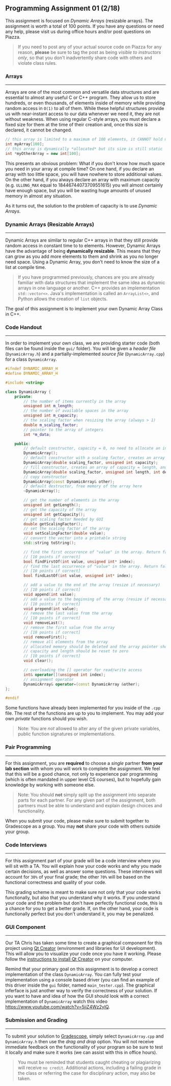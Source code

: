 ## Programming Assignment 01 (2/18)

This assignment is focused on _Dynamic Arrays_ (resizable arrays). The assignment is worth a total of 100 points. If you have any questions or need any help, please visit us during office hours and/or post questions on Piazza.

> If you need to post any of your actual source code on Piazza for any reason, **please** be sure to tag the post as being *visible to instructors only*, so that you don't inadvertently share code with others and violate class rules.

### Arrays
-----
Arrays are one of the most common and versatile data structures and are essential to almost any useful C or C++ program. They allow us to store hundreds, or even thousands, of elements inside of memory while providing random access in `O(1)` to all of them. While these helpful structures provide us with near-instant access to our data whenever we need it, they are not without weakness. When using regular C-style arrays, you must declare a fixed size for them at the time of their creation and, once this size is declared, it cannot be changed.
```C++
// this array is limited to a maximum of 100 elements, it CANNOT hold more
int myArray[100];
// this array is dynamically *allocated* but its size is still static
int *myOtherArray = new int[100];
```
This presents an obvious problem: What if you don't know how much space you need in your array at compile time? On one hand, if you declare an array with too little space, you will have nowhere to store additional values. On the other hand, if you always declare an array with maximum capacity (e.g. `ULLONG_MAX` equal to 18446744073709551615) you will almost certainly have enough space, but you will be wasting huge amounts of unused memory in almost any situation.

As it turns out, the solution to the problem of capacity is to use *Dynamic Arrays*.

### Dynamic Arrays (Resizable Arrays)
-----
Dynamic Arrays are similar to regular C++ arrays in that they still provide random access in constant time to to elements. However, Dynamic Arrays have the advantage of being **dynamically resizable**. This means that they can grow as you add more elements to them and shrink as you no longer need space. Using a Dynamic Array, you don't need to know the size of a list at compile time.

>If you have programmed previously, chances are you are already familiar with data structures that implement the same idea as dynamic arrays in one language or another. C++ provides an implementation `std::vector<>`. Java's implementation is called an `ArrayList<>`, and Python allows the creation of `list` objects.

The goal of this assignment is to implement your own Dynamic Array Class in C++.

### Code Handout
-----
In order to implement your own class, we are providing starter code (both files can be found inside the `gui/` folder). You will be given a *header file* (`DynamicArray.h`) and a partially-implemented *source file* (`DynamicArray.cpp`) for a class `DynamicArray`.

```C++
#ifndef DYNAMIC_ARRAY_H
#define DYNAMIC_ARRAY_H

#include <string>

class DynamicArray {
    private:
        // the number of items currently in the array
        unsigned int m_length; 
        // the number of available spaces in the array
        unsigned int m_capacity; 
        // the scaling factor when resizing the array (always > 1)
        double m_scaling_factor; 
        // pointer to the array of integers
        int *m_data; 

    public:
        // default constructor, capacity = 0, no need to allocate an internal array yet
        DynamicArray(); 
        // default constructor with a scaling factor, creates an array with capacity = capacity
        DynamicArray(double scaling_factor, unsigned int capacity); 
        // fill constructor, creates an array of capacity = length, and set all values to `default_value`
        DynamicArray(double scaling_factor, unsigned int length, int default_value); 
        // copy constructor
        DynamicArray(const DynamicArray& other); 
        // default destructor, free memory of the array here
        ~DynamicArray(); 

        // get the number of elements in the array
        unsigned int getLength(); 
        // get the capacity of the array
        unsigned int getCapacity();
        // get scaling factor Needed by GUI 
        double getScalingFactor();
        // set the scaling factor of the array
        void setScalingFactor(double value); 
        // convert the vector into a printable string 
        std::string toString(); 

        // find the first occurrence of "value" in the array. Return false if the value is not found
        // [10 points if correct]
        bool findFirstOf(int value, unsigned int* index);
        // find the last occurrence of "value" in the array. Return false if the value is not found
        // [10 points if correct] 
        bool findLastOf(int value, unsigned int* index); 

        // add a value to the end of the array (resize if necessary)
        // [10 points if correct] 
        void append(int value); 
        // add a value to the beginning of the array (resize if necessary)
        // [10 points if correct] 
        void prepend(int value); 
        // remove the last value from the array
        // [10 points if correct] 
        void removeLast(); 
        // remove the first value from the array 
        // [10 points if correct] 
        void removeFirst(); 
        // remove all elements from the array 
        // allocated memory should be deleted and the array pointer should now point to NULL
        // capacity and length should be reset to zero
        // [10 points if correct] 
        void clear(); 

        // overloading the [] operator for read/write access
        int& operator[](unsigned int index); 
        // assignment operator
        DynamicArray& operator=(const DynamicArray &other); 
};

#endif
```

Some functions have already been implemented for you inside of the `.cpp` file. The rest of the functions are up to you to implement. You may add your own _private_ functions should you wish.

>Note: You are _not_ allowed to alter any of the given private variables, public function signatures or implementations.

### Pair Programming
-----
For this assignment, you are __required__ to choose a *single* partner **from your lab section** with whom you will work to complete the assignment. We feel that this will be a good chance, not only to experience pair programming (which is often mandated in upper level CS courses), but to hopefully gain knowledge by working with someone else.

> Note: You should **not** simply split up the assignment into separate parts for each partner. For any given part of the assignment, both partners must be able to understand and explain design choices and functionality.

When you submit your code, please make sure to submit together to Gradescope as a group. You may **not** share your code with others outside your group.

### Code Interviews
-----
For this assignment part of your grade will be a code interview where you will sit with a TA. You will explain how your code works and why you made certain decisions, as well as answer some questions. These interviews will account for `30%` of your final grade; the other `70%` will be based on the functional correctness and quality of your code.

This grading scheme is meant to make sure not only that your code works functionally, but also that you understand why it works. If you understand your code and the problem but don't have perfectly functional code, this is a chance for you to get a better grade. If, on the other hand, your code is functionally perfect but you don't understand it, you may be penalized.

### GUI Component
-----
Our TA Chris has taken some time to create a graphical component for this project using [Qt Creator](https://www.qt.io/product) (environment and libraries for UI development). This will allow you to visualize your code once you have it working. Please follow the [instructions to install Qt Creator](./qt.md) on your computer.

Remind that your primary goal on this assignment is to develop a correct implementation of the class `DynamicArray`.  You can fully test your implementation using a console based driver (you can find an example of this driver inside the `gui` folder, named `main_tester.cpp`).  The graphical inferface is just another way to verify the correctness of your solution.  If you want to have and idea of how the GUI should look with a correct implementation of `DynamicArray` watch this video https://www.youtube.com/watch?v=5iiZ4Wz2ylQ.

### Submission and Grading
---
To submit your solution to [Gradescope](http://gradescope.com), simply select `DynamicArray.cpp` and `DynamicArray.h` then use the *drag and drop* option.  You will not receive immediate feedback on the functionality of your program so be sure to test it locally and make sure it works (we can assist with this in office hours).

> You must be reminded that students caught cheating or plagiarizing will receive `no credit`. Additional actions, including a failing grade in the class or referring the case for disciplinary action, may also be taken.

